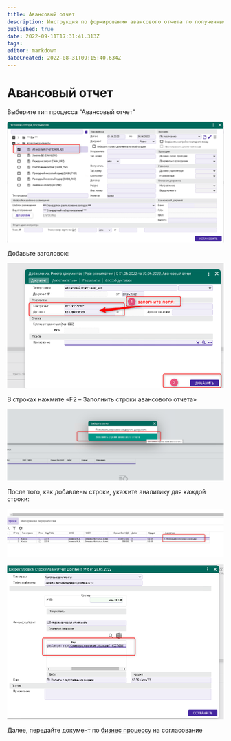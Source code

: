 ```yaml
---
title: Авансовый отчет
description: Инструкция по формированию авансового отчета по полученным денежным средствам
published: true
date: 2022-09-11T17:31:41.313Z
tags: 
editor: markdown
dateCreated: 2022-08-31T09:15:40.634Z
---
```


# Авансовый отчет

Выберите тип процесса "Авансовый отчет"

![](<../../../assets/11 (8)1.png>)

Добавьте заголовок:

![](<../../../assets/12 (7)1.png>)

В строках нажмите «F2 – Заполнить строки авансового отчета»

![](<../../../assets/13 (6)1.png>)

После того, как добавлены строки, укажите аналитику для каждой строки:

![](<../../../assets/14 (5)1.png>)

![](<../../../assets/15 (4)1.png>)

Далее, передайте документ по [бизнес процессу](../biznes-processy-t2/avansovyi-otchet-bp.md) на согласование
